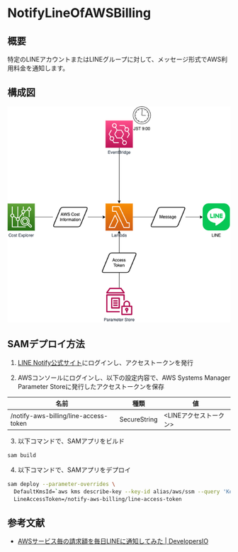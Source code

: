 # NotifyLineOfAWSBilling

## 概要

特定のLINEアカウントまたはLINEグループに対して、メッセージ形式でAWS利用料金を通知します。

## 構成図

![diagram](./image/diagram.drawio.png)

## SAMデプロイ方法

1. [LINE Notify公式サイト](https://notify-bot.line.me/ja/)にログインし、アクセストークンを発行  

2. AWSコンソールにログインし、以下の設定内容で、AWS Systems Manager Parameter Storeに発行したアクセストークンを保存  

|名前|種類|値|
|---|---|---|
|/notify-aws-billing/line-access-token|SecureString|<LINEアクセストークン>|

3. 以下コマンドで、SAMアプリをビルド

``` bash
sam build
```

4. 以下コマンドで、SAMアプリをデプロイ

``` bash
sam deploy --parameter-overrides \
  DefaultKmsId=`aws kms describe-key --key-id alias/aws/ssm --query 'KeyMetadata.KeyId' --output text` \
  LineAccessToken=/notify-aws-billing/line-access-token
```

## 参考文献

* [AWSサービス毎の請求額を毎日LINEに通知してみた \| DevelopersIO](https://dev.classmethod.jp/articles/notify-line-aws-billing/)
